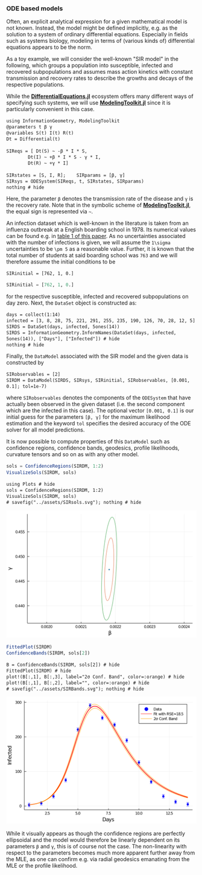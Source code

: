
### ODE based models

Often, an explicit analytical expression for a given mathematical model is not known. Instead, the model might be defined implicitly, e.g. as the solution to a system of ordinary differential equations. Especially in fields such as systems biology, modeling in terms of (various kinds of) differential equations appears to be the norm.

As a toy example, we will consider the well-known "SIR model" in the following, which groups a population into susceptible, infected and recovered subpopulations and assumes mass action kinetics with constant transmission and recovery rates to describe the growths and decays of the respective populations.

While the [**DifferentialEquations.jl**](https://github.com/SciML/DifferentialEquations.jl) ecosystem offers many different ways of specifying such systems, we will use [**ModelingToolkit.jl**](https://github.com/SciML/ModelingToolkit.jl) since it is particularly convenient in this case.
```@example 2
using InformationGeometry, ModelingToolkit
@parameters t β γ
@variables S(t) I(t) R(t)
Dt = Differential(t)

SIReqs = [ Dt(S) ~ -β * I * S,
        Dt(I) ~ +β * I * S - γ * I,
        Dt(R) ~ +γ * I]

SIRstates = [S, I, R];    SIRparams = [β, γ]
SIRsys = ODESystem(SIReqs, t, SIRstates, SIRparams)
nothing # hide
```
Here, the parameter `β` denotes the transmission rate of the disease and `γ` is the recovery rate. Note that in the symbolic scheme of [**ModelingToolkit.jl**](https://github.com/SciML/ModelingToolkit.jl), the equal sign is represented via `~`.

An infection dataset which is well-known in the literature is taken from an influenza outbreak at a English boarding school in 1978. Its numerical values can be found e.g. in [table 1 of this paper](https://www.researchgate.net/publication/336701551_On_parameter_estimation_approaches_for_predicting_disease_transmission_through_optimization_deep_learning_and_statistical_inference_methods). As no uncertainties associated with the number of infections is given, we will assume the ``1\sigma`` uncertainties to be ``\pm 5`` as a reasonable value. Further, it is known that the total number of students at said boarding school was ``763`` and we will therefore assume the initial conditions to be
```@setup 2
SIRinitial = [762, 1, 0.]
```
```julia
SIRinitial = [762, 1, 0.]
```
for the respective susceptible, infected and recovered subpopulations on day zero. Next, the `DataSet` object is constructed as:
```@example 2
days = collect(1:14)
infected = [3, 8, 28, 75, 221, 291, 255, 235, 190, 126, 70, 28, 12, 5]
SIRDS = DataSet(days, infected, 5ones(14))
SIRDS = InformationGeometry.InformNames(DataSet(days, infected, 5ones(14)), ["Days"], ["Infected"]) # hide
nothing # hide
```

Finally, the `DataModel` associated with the SIR model and the given data is constructed by
```@example 2
SIRobservables = [2]
SIRDM = DataModel(SIRDS, SIRsys, SIRinitial, SIRobservables, [0.001, 0.1]; tol=1e-7)
```
where `SIRobservables` denotes the components of the `ODESystem` that have actually been observed in the given dataset (i.e. the second component which are the infected in this case). The optional vector `[0.001, 0.1]` is our initial guess for the parameters `[β, γ]` for the maximum likelihood estimation and the keyword `tol` specifies the desired accuracy of the ODE solver for all model predictions.

It is now possible to compute properties of this `DataModel` such as confidence regions, confidence bands, geodesics, profile likelihoods, curvature tensors and so on as with any other model.
```julia
sols = ConfidenceRegions(SIRDM, 1:2)
VisualizeSols(SIRDM, sols)
```
```@setup 2
using Plots # hide
sols = ConfidenceRegions(SIRDM, 1:2)
VisualizeSols(SIRDM, sols)
# savefig("../assets/SIRsols.svg"); nothing # hide
```
![](https://raw.githubusercontent.com/RafaelArutjunjan/InformationGeometry.jl/master/docs/assets/SIRsols.svg)

```julia
FittedPlot(SIRDM)
ConfidenceBands(SIRDM, sols[2])
```
```@setup 2
B = ConfidenceBands(SIRDM, sols[2]) # hide
FittedPlot(SIRDM) # hide
plot!(B[:,1], B[:,3], label="2σ Conf. Band", color=:orange) # hide
plot!(B[:,1], B[:,2], label="", color=:orange) # hide
# savefig("../assets/SIRBands.svg"); nothing # hide
```
![](https://raw.githubusercontent.com/RafaelArutjunjan/InformationGeometry.jl/master/docs/assets/SIRBands.svg)

While it visually appears as though the confidence regions are perfectly ellipsoidal and the model would therefore be linearly dependent on its parameters `β` and `γ`, this is of course not the case. The non-linearity with respect to the parameters becomes much more apparent further away from the MLE, as one can confirm e.g. via radial geodesics emanating from the MLE or the profile likelihood.
